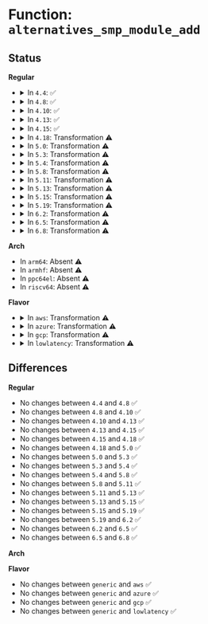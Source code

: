 # Function: <code>alternatives_smp_module_add</code>

## Status
<b>Regular</b>
<ul>
<li>
<details>
<summary>In <code>4.4</code>: ✅</summary>

```c
void alternatives_smp_module_add(struct module *mod, char *name, void *locks, void *locks_end, void *text, void *text_end);
```

**Collision:** Unique Global

**Inline:** No

**Transformation:** False

**Instances:**

```
In arch/x86/kernel/alternative.c (ffffffff81036940)
Location: arch/x86/kernel/alternative.c:483
Inline: False
Direct callers:
  - arch/x86/kernel/alternative.c:alternative_instructions
  - arch/x86/kernel/module.c:module_finalize
```
**Symbols:**

```
ffffffff81036940-ffffffff81036ac2: alternatives_smp_module_add (STB_GLOBAL)
```
</details>
</li>
<li>
<details>
<summary>In <code>4.8</code>: ✅</summary>

```c
void alternatives_smp_module_add(struct module *mod, char *name, void *locks, void *locks_end, void *text, void *text_end);
```

**Collision:** Unique Global

**Inline:** No

**Transformation:** False

**Instances:**

```
In arch/x86/kernel/alternative.c (ffffffff81035b40)
Location: arch/x86/kernel/alternative.c:484
Inline: False
Direct callers:
  - arch/x86/kernel/alternative.c:alternative_instructions
  - arch/x86/kernel/module.c:module_finalize
```
**Symbols:**

```
ffffffff81035b40-ffffffff81035cc2: alternatives_smp_module_add (STB_GLOBAL)
```
</details>
</li>
<li>
<details>
<summary>In <code>4.10</code>: ✅</summary>

```c
void alternatives_smp_module_add(struct module *mod, char *name, void *locks, void *locks_end, void *text, void *text_end);
```

**Collision:** Unique Global

**Inline:** No

**Transformation:** False

**Instances:**

```
In arch/x86/kernel/alternative.c (ffffffff81035870)
Location: arch/x86/kernel/alternative.c:490
Inline: False
Direct callers:
  - arch/x86/kernel/alternative.c:alternative_instructions
  - arch/x86/kernel/module.c:module_finalize
```
**Symbols:**

```
ffffffff81035870-ffffffff810359f3: alternatives_smp_module_add (STB_GLOBAL)
```
</details>
</li>
<li>
<details>
<summary>In <code>4.13</code>: ✅</summary>

```c
void alternatives_smp_module_add(struct module *mod, char *name, void *locks, void *locks_end, void *text, void *text_end);
```

**Collision:** Unique Global

**Inline:** No

**Transformation:** False

**Instances:**

```
In arch/x86/kernel/alternative.c (ffffffff81033810)
Location: arch/x86/kernel/alternative.c:495
Inline: False
Direct callers:
  - arch/x86/kernel/alternative.c:alternative_instructions
  - arch/x86/kernel/module.c:module_finalize
```
**Symbols:**

```
ffffffff81033810-ffffffff810339af: alternatives_smp_module_add (STB_GLOBAL)
```
</details>
</li>
<li>
<details>
<summary>In <code>4.15</code>: ✅</summary>

```c
void alternatives_smp_module_add(struct module *mod, char *name, void *locks, void *locks_end, void *text, void *text_end);
```

**Collision:** Unique Global

**Inline:** No

**Transformation:** False

**Instances:**

```
In arch/x86/kernel/alternative.c (ffffffff81035b70)
Location: arch/x86/kernel/alternative.c:482
Inline: False
Direct callers:
  - arch/x86/kernel/alternative.c:alternative_instructions
  - arch/x86/kernel/module.c:module_finalize
```
**Symbols:**

```
ffffffff81035b70-ffffffff81035cfa: alternatives_smp_module_add (STB_GLOBAL)
```
</details>
</li>
<li>
<details>
<summary>In <code>4.18</code>: Transformation ⚠️</summary>

```c
void alternatives_smp_module_add(struct module *mod, char *name, void *locks, void *locks_end, void *text, void *text_end);
```

**Collision:** Unique Global

**Inline:** No

**Transformation:** True

**Instances:**

```
In arch/x86/kernel/alternative.c (0)
Location: arch/x86/kernel/alternative.c:482
Inline: False
Direct callers:
  - arch/x86/kernel/alternative.c:alternative_instructions
  - arch/x86/kernel/module.c:module_finalize
```
**Symbols:**

```
ffffffff810370a2-ffffffff810370d1: alternatives_smp_module_add.cold.9 (STB_LOCAL)
ffffffff81036af0-ffffffff81036c44: alternatives_smp_module_add (STB_GLOBAL)
```
</details>
</li>
<li>
<details>
<summary>In <code>5.0</code>: Transformation ⚠️</summary>

```c
void alternatives_smp_module_add(struct module *mod, char *name, void *locks, void *locks_end, void *text, void *text_end);
```

**Collision:** Unique Global

**Inline:** No

**Transformation:** True

**Instances:**

```
In arch/x86/kernel/alternative.c (0)
Location: arch/x86/kernel/alternative.c:486
Inline: False
Direct callers:
  - arch/x86/kernel/alternative.c:alternative_instructions
  - arch/x86/kernel/module.c:module_finalize
```
**Symbols:**

```
ffffffff810382b2-ffffffff810382e1: alternatives_smp_module_add.cold.8 (STB_LOCAL)
ffffffff81037d00-ffffffff81037e54: alternatives_smp_module_add (STB_GLOBAL)
```
</details>
</li>
<li>
<details>
<summary>In <code>5.3</code>: Transformation ⚠️</summary>

```c
void alternatives_smp_module_add(struct module *mod, char *name, void *locks, void *locks_end, void *text, void *text_end);
```

**Collision:** Unique Global

**Inline:** No

**Transformation:** True

**Instances:**

```
In arch/x86/kernel/alternative.c (0)
Location: arch/x86/kernel/alternative.c:490
Inline: False
Direct callers:
  - arch/x86/kernel/alternative.c:alternative_instructions
  - arch/x86/kernel/module.c:module_finalize
```
**Symbols:**

```
ffffffff8103a59b-ffffffff8103a5ca: alternatives_smp_module_add.cold (STB_LOCAL)
ffffffff81039b90-ffffffff81039cde: alternatives_smp_module_add (STB_GLOBAL)
```
</details>
</li>
<li>
<details>
<summary>In <code>5.4</code>: Transformation ⚠️</summary>

```c
void alternatives_smp_module_add(struct module *mod, char *name, void *locks, void *locks_end, void *text, void *text_end);
```

**Collision:** Unique Global

**Inline:** No

**Transformation:** True

**Instances:**

```
In arch/x86/kernel/alternative.c (0)
Location: arch/x86/kernel/alternative.c:490
Inline: False
Direct callers:
  - arch/x86/kernel/alternative.c:alternative_instructions
  - arch/x86/kernel/module.c:module_finalize
```
**Symbols:**

```
ffffffff8103ad68-ffffffff8103ad97: alternatives_smp_module_add.cold (STB_LOCAL)
ffffffff8103a370-ffffffff8103a4be: alternatives_smp_module_add (STB_GLOBAL)
```
</details>
</li>
<li>
<details>
<summary>In <code>5.8</code>: Transformation ⚠️</summary>

```c
void alternatives_smp_module_add(struct module *mod, char *name, void *locks, void *locks_end, void *text, void *text_end);
```

**Collision:** Unique Global

**Inline:** No

**Transformation:** True

**Instances:**

```
In arch/x86/kernel/alternative.c (0)
Location: arch/x86/kernel/alternative.c:490
Inline: False
Direct callers:
  - arch/x86/kernel/alternative.c:alternative_instructions
  - arch/x86/kernel/module.c:module_finalize
```
**Symbols:**

```
ffffffff8103d9ee-ffffffff8103da1d: alternatives_smp_module_add.cold (STB_LOCAL)
ffffffff8103d1d0-ffffffff8103d30d: alternatives_smp_module_add (STB_GLOBAL)
```
</details>
</li>
<li>
<details>
<summary>In <code>5.11</code>: Transformation ⚠️</summary>

```c
void alternatives_smp_module_add(struct module *mod, char *name, void *locks, void *locks_end, void *text, void *text_end);
```

**Collision:** Unique Global

**Inline:** No

**Transformation:** True

**Instances:**

```
In arch/x86/kernel/alternative.c (0)
Location: arch/x86/kernel/alternative.c:493
Inline: False
Direct callers:
  - arch/x86/kernel/alternative.c:alternative_instructions
  - arch/x86/kernel/module.c:module_finalize
```
**Symbols:**

```
ffffffff81bd3f14-ffffffff81bd3f3c: alternatives_smp_module_add.cold (STB_LOCAL)
ffffffff8103d6b0-ffffffff8103d7ed: alternatives_smp_module_add (STB_GLOBAL)
```
</details>
</li>
<li>
<details>
<summary>In <code>5.13</code>: Transformation ⚠️</summary>

```c
void alternatives_smp_module_add(struct module *mod, char *name, void *locks, void *locks_end, void *text, void *text_end);
```

**Collision:** Unique Global

**Inline:** No

**Transformation:** True

**Instances:**

```
In arch/x86/kernel/alternative.c (0)
Location: arch/x86/kernel/alternative.c:389
Inline: False
Direct callers:
  - arch/x86/kernel/alternative.c:alternative_instructions
  - arch/x86/kernel/module.c:module_finalize
```
**Symbols:**

```
ffffffff81bc63f5-ffffffff81bc641d: alternatives_smp_module_add.cold (STB_LOCAL)
ffffffff8103f060-ffffffff8103f19d: alternatives_smp_module_add (STB_GLOBAL)
```
</details>
</li>
<li>
<details>
<summary>In <code>5.15</code>: Transformation ⚠️</summary>

```c
void alternatives_smp_module_add(struct module *mod, char *name, void *locks, void *locks_end, void *text, void *text_end);
```

**Collision:** Unique Global

**Inline:** No

**Transformation:** True

**Instances:**

```
In arch/x86/kernel/alternative.c (0)
Location: arch/x86/kernel/alternative.c:389
Inline: False
Direct callers:
  - arch/x86/kernel/alternative.c:alternative_instructions
  - arch/x86/kernel/module.c:module_finalize
```
**Symbols:**

```
ffffffff81c99425-ffffffff81c99468: alternatives_smp_module_add.cold (STB_LOCAL)
ffffffff81044e00-ffffffff81044f47: alternatives_smp_module_add (STB_GLOBAL)
```
</details>
</li>
<li>
<details>
<summary>In <code>5.19</code>: Transformation ⚠️</summary>

```c
void alternatives_smp_module_add(struct module *mod, char *name, void *locks, void *locks_end, void *text, void *text_end);
```

**Collision:** Unique Global

**Inline:** No

**Transformation:** True

**Instances:**

```
In arch/x86/kernel/alternative.c (0)
Location: arch/x86/kernel/alternative.c:673
Inline: False
Direct callers:
  - arch/x86/kernel/alternative.c:alternative_instructions
  - arch/x86/kernel/module.c:module_finalize
```
**Symbols:**

```
ffffffff81e48a32-ffffffff81e48a75: alternatives_smp_module_add.cold (STB_LOCAL)
ffffffff8104d390-ffffffff8104d4ed: alternatives_smp_module_add (STB_GLOBAL)
```
</details>
</li>
<li>
<details>
<summary>In <code>6.2</code>: Transformation ⚠️</summary>

```c
void alternatives_smp_module_add(struct module *mod, char *name, void *locks, void *locks_end, void *text, void *text_end);
```

**Collision:** Unique Global

**Inline:** No

**Transformation:** True

**Instances:**

```
In arch/x86/kernel/alternative.c (0)
Location: arch/x86/kernel/alternative.c:1127
Inline: False
Direct callers:
  - arch/x86/kernel/alternative.c:alternative_instructions
  - arch/x86/kernel/module.c:module_finalize
```
**Symbols:**

```
ffffffff82052405-ffffffff82052420: alternatives_smp_module_add.cold (STB_LOCAL)
ffffffff81059840-ffffffff810599c1: alternatives_smp_module_add (STB_GLOBAL)
```
</details>
</li>
<li>
<details>
<summary>In <code>6.5</code>: Transformation ⚠️</summary>

```c
void alternatives_smp_module_add(struct module *mod, char *name, void *locks, void *locks_end, void *text, void *text_end);
```

**Collision:** Unique Global

**Inline:** No

**Transformation:** True

**Instances:**

```
In arch/x86/kernel/alternative.c (0)
Location: arch/x86/kernel/alternative.c:1304
Inline: False
Direct callers:
  - arch/x86/kernel/alternative.c:alternative_instructions
  - arch/x86/kernel/module.c:module_finalize
```
**Symbols:**

```
ffffffff820d08fe-ffffffff820d0919: alternatives_smp_module_add.cold (STB_LOCAL)
ffffffff8105adf0-ffffffff8105af70: alternatives_smp_module_add (STB_GLOBAL)
```
</details>
</li>
<li>
<details>
<summary>In <code>6.8</code>: Transformation ⚠️</summary>

```c
void alternatives_smp_module_add(struct module *mod, char *name, void *locks, void *locks_end, void *text, void *text_end);
```

**Collision:** Unique Global

**Inline:** No

**Transformation:** True

**Instances:**

```
In arch/x86/kernel/alternative.c (0)
Location: arch/x86/kernel/alternative.c:1454
Inline: False
Direct callers:
  - arch/x86/kernel/alternative.c:alternative_instructions
  - arch/x86/kernel/module.c:module_finalize
```
**Symbols:**

```
ffffffff821ab427-ffffffff821ab442: alternatives_smp_module_add.cold (STB_LOCAL)
ffffffff810620b0-ffffffff81062267: alternatives_smp_module_add (STB_GLOBAL)
```
</details>
</li>
</ul>
<b>Arch</b>
<ul>
<li>
In <code>arm64</code>: Absent ⚠️
</li>
<li>
In <code>armhf</code>: Absent ⚠️
</li>
<li>
In <code>ppc64el</code>: Absent ⚠️
</li>
<li>
In <code>riscv64</code>: Absent ⚠️
</li>
</ul>
<b>Flavor</b>
<ul>
<li>
<details>
<summary>In <code>aws</code>: Transformation ⚠️</summary>

```c
void alternatives_smp_module_add(struct module *mod, char *name, void *locks, void *locks_end, void *text, void *text_end);
```

**Collision:** Unique Global

**Inline:** No

**Transformation:** True

**Instances:**

```
In arch/x86/kernel/alternative.c (0)
Location: arch/x86/kernel/alternative.c:490
Inline: False
Direct callers:
  - arch/x86/kernel/alternative.c:alternative_instructions
  - arch/x86/kernel/module.c:module_finalize
```
**Symbols:**

```
ffffffff8103aec8-ffffffff8103aef7: alternatives_smp_module_add.cold (STB_LOCAL)
ffffffff8103a4d0-ffffffff8103a61e: alternatives_smp_module_add (STB_GLOBAL)
```
</details>
</li>
<li>
<details>
<summary>In <code>azure</code>: Transformation ⚠️</summary>

```c
void alternatives_smp_module_add(struct module *mod, char *name, void *locks, void *locks_end, void *text, void *text_end);
```

**Collision:** Unique Global

**Inline:** No

**Transformation:** True

**Instances:**

```
In arch/x86/kernel/alternative.c (0)
Location: arch/x86/kernel/alternative.c:490
Inline: False
Direct callers:
  - arch/x86/kernel/alternative.c:alternative_instructions
  - arch/x86/kernel/module.c:module_finalize
```
**Symbols:**

```
ffffffff8102a6d8-ffffffff8102a707: alternatives_smp_module_add.cold (STB_LOCAL)
ffffffff81029d00-ffffffff81029e4e: alternatives_smp_module_add (STB_GLOBAL)
```
</details>
</li>
<li>
<details>
<summary>In <code>gcp</code>: Transformation ⚠️</summary>

```c
void alternatives_smp_module_add(struct module *mod, char *name, void *locks, void *locks_end, void *text, void *text_end);
```

**Collision:** Unique Global

**Inline:** No

**Transformation:** True

**Instances:**

```
In arch/x86/kernel/alternative.c (0)
Location: arch/x86/kernel/alternative.c:490
Inline: False
Direct callers:
  - arch/x86/kernel/alternative.c:alternative_instructions
  - arch/x86/kernel/module.c:module_finalize
```
**Symbols:**

```
ffffffff8103ad28-ffffffff8103ad57: alternatives_smp_module_add.cold (STB_LOCAL)
ffffffff8103a330-ffffffff8103a47e: alternatives_smp_module_add (STB_GLOBAL)
```
</details>
</li>
<li>
<details>
<summary>In <code>lowlatency</code>: Transformation ⚠️</summary>

```c
void alternatives_smp_module_add(struct module *mod, char *name, void *locks, void *locks_end, void *text, void *text_end);
```

**Collision:** Unique Global

**Inline:** No

**Transformation:** True

**Instances:**

```
In arch/x86/kernel/alternative.c (0)
Location: arch/x86/kernel/alternative.c:490
Inline: False
Direct callers:
  - arch/x86/kernel/alternative.c:alternative_instructions
  - arch/x86/kernel/module.c:module_finalize
```
**Symbols:**

```
ffffffff8103bd28-ffffffff8103bd57: alternatives_smp_module_add.cold (STB_LOCAL)
ffffffff8103b330-ffffffff8103b47e: alternatives_smp_module_add (STB_GLOBAL)
```
</details>
</li>
</ul>

## Differences
<b>Regular</b>
<ul>
<li>
No changes between <code>4.4</code> and <code>4.8</code> ✅
</li>
<li>
No changes between <code>4.8</code> and <code>4.10</code> ✅
</li>
<li>
No changes between <code>4.10</code> and <code>4.13</code> ✅
</li>
<li>
No changes between <code>4.13</code> and <code>4.15</code> ✅
</li>
<li>
No changes between <code>4.15</code> and <code>4.18</code> ✅
</li>
<li>
No changes between <code>4.18</code> and <code>5.0</code> ✅
</li>
<li>
No changes between <code>5.0</code> and <code>5.3</code> ✅
</li>
<li>
No changes between <code>5.3</code> and <code>5.4</code> ✅
</li>
<li>
No changes between <code>5.4</code> and <code>5.8</code> ✅
</li>
<li>
No changes between <code>5.8</code> and <code>5.11</code> ✅
</li>
<li>
No changes between <code>5.11</code> and <code>5.13</code> ✅
</li>
<li>
No changes between <code>5.13</code> and <code>5.15</code> ✅
</li>
<li>
No changes between <code>5.15</code> and <code>5.19</code> ✅
</li>
<li>
No changes between <code>5.19</code> and <code>6.2</code> ✅
</li>
<li>
No changes between <code>6.2</code> and <code>6.5</code> ✅
</li>
<li>
No changes between <code>6.5</code> and <code>6.8</code> ✅
</li>
</ul>
<b>Arch</b>
<ul>
</ul>
<b>Flavor</b>
<ul>
<li>
No changes between <code>generic</code> and <code>aws</code> ✅
</li>
<li>
No changes between <code>generic</code> and <code>azure</code> ✅
</li>
<li>
No changes between <code>generic</code> and <code>gcp</code> ✅
</li>
<li>
No changes between <code>generic</code> and <code>lowlatency</code> ✅
</li>
</ul>
